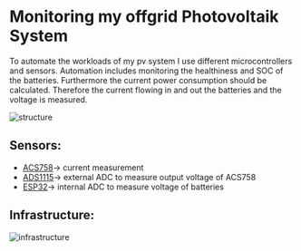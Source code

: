 # Monitoring my offgrid Photovoltaik System
To automate the workloads of my pv system I use different microcontrollers and sensors. Automation includes monitoring the healthiness and SOC of the batteries. Furthermore the current power consumption should be calculated. Therefore the current flowing in and out the batteries and the voltage is measured.

![structure](https://i.ibb.co/QbVm8Ct/strucutre.png)

## Sensors:

 - [ACS758](https://www.digikey.de/de/datasheets/allegromicrosystemsllc/allegro-microsystems-llcacs758datasheetashx)-> current measurement 
  -  [ADS1115](https://www.ti.com/lit/ds/symlink/ads1114.pdf?ts=1648959763893&ref_url=https%253A%252F%252Fwww.google.com%252F)-> external ADC to measure output voltage of ACS758 
  -  [ESP32](https://www.espressif.com/sites/default/files/documentation/esp32_datasheet_en.pdf)-> internal ADC to measure voltage of batteries

## Infrastructure:
![infrastructure](https://i.ibb.co/tmsxzjy/infrastructure.png)
